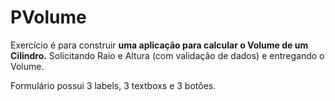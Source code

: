 # PVolume

Exercício é para construir **uma aplicação para calcular o Volume de um Cilindro.** 
Solicitando Raio e Altura (com validação de dados) e entregando o Volume. 

Formulário possui 3 labels, 3 textboxs e 3 botões.
